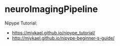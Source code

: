 # neuroImagingPipeline


Nipype Tutorial:
- https://miykael.github.io/nipype_tutorial/ 
- http://miykael.github.io/nipype-beginner-s-guide/
